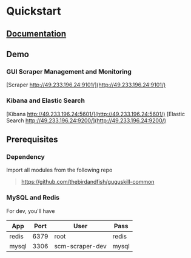 # Quickstart

## [Documentation](http://localhost:8080/projects/scraper-magic.html)

## Demo

### GUI Scraper Management and Monitoring

[Scraper http://49.233.196.24:9101/](http://49.233.196.24:9101/)

### Kibana and Elastic Search

[Kibana http://49.233.196.24:5601/](http://49.233.196.24:5601/)
[Elastic Search http://49.233.196.24:9200/](http://49.233.196.24:9200/)

## Prerequisites
### Dependency
Import all modules from the following repo
> https://github.com/thebirdandfish/guguskill-common
### MySQL and Redis
For dev, you'll have  

|App|Port|User|Pass|
|----|----|----|----|
|redis|6379|root|redis|
|mysql|3306|scm-scraper-dev|mysql|
